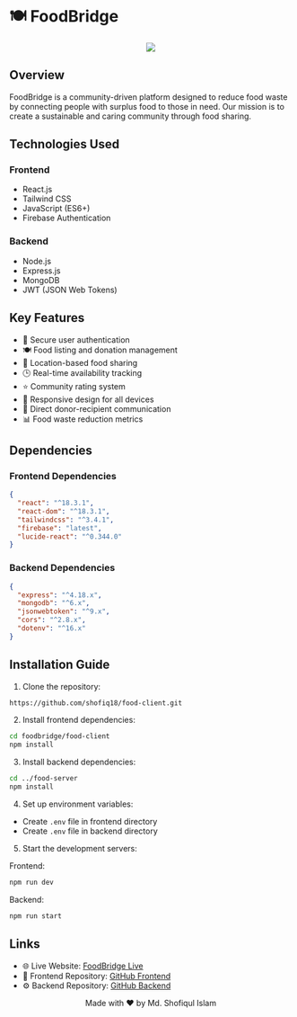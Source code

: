 # 🍽️ FoodBridge

<div align="center">
  <img src="https://i.ibb.co.com/gPQhG8T/hgfhfghfhfdh.jpg" />
</div>

## Overview 

FoodBridge is a community-driven platform designed to reduce food waste by connecting people with surplus food to those in need. Our mission is to create a sustainable and caring community through food sharing.


## Technologies Used 

### Frontend
- React.js
- Tailwind CSS
- JavaScript (ES6+)
- Firebase Authentication

### Backend
- Node.js
- Express.js
- MongoDB
- JWT (JSON Web Tokens)

## Key Features

- 🔐 Secure user authentication
- 🍽️ Food listing and donation management
- 📍 Location-based food sharing
- 🕒 Real-time availability tracking
- ⭐ Community rating system
- 📱 Responsive design for all devices
- 🤝 Direct donor-recipient communication
- 📊 Food waste reduction metrics

## Dependencies 

### Frontend Dependencies
```json
{
  "react": "^18.3.1",
  "react-dom": "^18.3.1",
  "tailwindcss": "^3.4.1",
  "firebase": "latest",
  "lucide-react": "^0.344.0"
}
```

### Backend Dependencies
```json
{
  "express": "^4.18.x",
  "mongodb": "^6.x",
  "jsonwebtoken": "^9.x",
  "cors": "^2.8.x",
  "dotenv": "^16.x"
}
```

## Installation Guide 

1. Clone the repository:
```bash
https://github.com/shofiq18/food-client.git
```

2. Install frontend dependencies:
```bash
cd foodbridge/food-client
npm install
```

3. Install backend dependencies:
```bash
cd ../food-server
npm install
```

4. Set up environment variables:
- Create `.env` file in frontend directory
- Create `.env` file in backend directory

5. Start the development servers:

Frontend:
```bash
npm run dev
```

Backend:
```bash
npm run start
```

## Links 

- 🌐 Live Website: [FoodBridge Live](https://food-bd-31846.web.app/foods)
- 📝 Frontend Repository: [GitHub Frontend](https://github.com/shofiq18/food-client)
- ⚙️ Backend Repository: [GitHub Backend](https://github.com/shofiq18/food-server)

<div align="center">
Made with ❤️ by Md. Shofiqul Islam 
</div>
